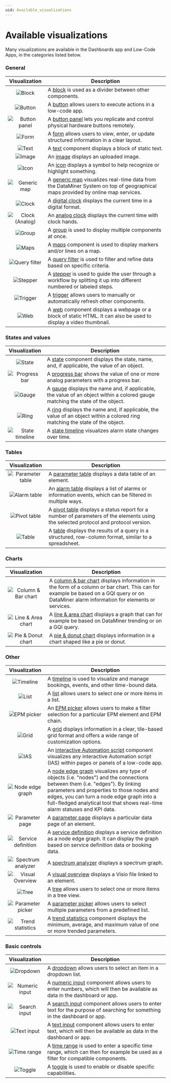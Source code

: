 ```yaml
---
uid: Available_visualizations
---
```


# Available visualizations

Many visualizations are available in the Dashboards app and Low-Code Apps, in the categories listed below.

### General

| Visualization | Description |
|:--:|--|
| ![Block](~/dataminer/images/Block.svg) | A [block](xref:DashboardBlock) is used as a divider between other components. |
| ![Button](~/dataminer/images/Button.svg) | A [button](xref:DashboardButton) allows users to execute actions in a low-code app. |
| ![Button panel](~/dataminer/images/Button_Panel.svg) | A [button panel](xref:DashboardButtonPanel) lets you replicate and control physical hardware buttons remotely. |
| ![Form](~/dataminer/images/Form.svg) | A [form](xref:DashboardForm) allows users to view, enter, or update structured information in a clear layout. |
| ![Text](~/dataminer/images/Text.svg) | A [text](xref:DashboardText) component displays a block of static text. |
| ![Image](~/dataminer/images/Image.svg) | An [image](xref:DashboardImage) displays an uploaded image. |
| ![Icon](~/dataminer/images/Icon.svg) | An [icon](xref:DashboardIcon) displays a symbol to help recognize or highlight something. |
| ![Generic map](~/dataminer/images/Generic_Map.svg) | A [generic map](xref:DashboardGenericMap) visualizes real-time data from the DataMiner System on top of geographical maps provided by online map services. |
| ![Clock](~/dataminer/images/Clock.svg) | A [digital clock](xref:DashboardClockDigital) displays the current time in a digital format. |
| ![Clock (Analog)](~/dataminer/images/Clock_Analog.svg) | An [analog clock](xref:DashboardClockAnalog) displays the current time with clock hands. |
| ![Group](~/dataminer/images/Group.svg) | A [group](xref:DashboardGroup) is used to display multiple components at once. |
| ![Maps](~/dataminer/images/maps.svg) | A [maps](xref:DashboardMaps) component is used to display markers and/or lines on a map. |
| ![Query filter](~/dataminer/images/Query_Filter.svg) | A [query filter](xref:DashboardQueryFilter) is used to filter and refine data based on specific criteria. |
| ![Stepper](~/dataminer/images/Stepper.svg) | A [stepper](xref:DashboardStepper) is used to guide the user through a workflow by splitting it up into different numbered or labeled steps. |
| ![Trigger](~/dataminer/images/Trigger.svg) | A [trigger](xref:DashboardTrigger) allows users to manually or automatically refresh other components. |
| ![Web](~/dataminer/images/Web.svg) | A [web](xref:DashboardWeb) component displays a webpage or a block of static HTML. It can also be used to display a video thumbnail. |

### States and values

| Visualization | Description |
|:--:|--|
| ![State](~/dataminer/images/State.svg) | A [state](xref:DashboardState) component displays the state, name, and, if applicable, the value of an object. |
| ![Progress bar](~/dataminer/images/Progress_Bar.svg) | A [progress bar](xref:DashboardProgressBar) shows the value of one or more analog parameters with a progress bar. |
| ![Gauge](~/dataminer/images/Gauge.svg) | A [gauge](xref:DashboardGauge) displays the name and, if applicable, the value of an object within a colored gauge matching the state of the object. |
| ![Ring](~/dataminer/images/Ring.svg) | A [ring](xref:DashboardRing) displays the name and, if applicable, the value of an object within a colored ring matching the state of the object. |
| ![State timeline](~/dataminer/images/State_Timeline.svg) | A [state timeline](xref:DashboardStateTimeline) visualizes alarm state changes over time. |

### Tables

| Visualization | Description |
|:--:|--|
| ![Parameter table](~/dataminer/images/Parameter_Table.svg) | A [parameter table](xref:DashboardParameterTable) displays a data table of an element. |
| ![Alarm table](~/dataminer/images/Alarm_Table.svg) | An [alarm table](xref:DashboardAlarmTable) displays a list of alarms or information events, which can be filtered in multiple ways. |
| ![Pivot table](~/dataminer/images/Pivot_Table.svg) | A [pivot table](xref:DashboardPivotTable) displays a status report for a number of parameters of the elements using the selected protocol and protocol version. |
| ![Table](~/dataminer/images/Table.svg) | A [table](xref:DashboardTable) displays the results of a query in a structured, row-column format, similar to a spreadsheet. |

### Charts

| Visualization | Description |
|:--:|--|
| ![Column & Bar chart](~/dataminer/images/Column_Bar_Chart.svg) | A [column & bar chart](xref:ColumnAndBarChart) displays information in the form of a column or bar chart. This can for example be based on a GQI query or on DataMiner alarm information for elements or services. |
| ![Line & Area chart](~/dataminer/images/Line_Area_Chart.svg) | A [line & area chart](xref:LineAndAreaChart) displays a graph that can for example be based on DataMiner trending or on a GQI query. |
| ![Pie & Donut chart](~/dataminer/images/Pie_Donut_Chart.svg) | A [pie & donut chart](xref:PieAndDonutChart) displays information in a chart shaped like a pie or donut. |

### Other

| Visualization | Description |
|:--:|--|
| ![Timeline](~/dataminer/images/Timeline.svg) | A [timeline](xref:DashboardTimeline) is used to visualize and manage bookings, events, and other time-bound data. |
| ![List](~/dataminer/images/List.svg) | A [list](xref:DashboardList) allows users to select one or more items in a list. |
| ![EPM picker](~/dataminer/images/EPM_Picker.svg) | An [EPM picker](xref:DashboardEPMPicker) allows users to make a filter selection for a particular EPM element and EPM chain. |
| ![Grid](~/dataminer/images/Grid.svg) | A [grid](xref:DashboardGrid) displays information in a clear, tile-based grid format and offers a wide range of customization options. |
| ![IAS](~/dataminer/images/IAS.svg) | An [interactive Automation script](xref:InteractiveAutomationScript) component visualizes any interactive Automation script (IAS) within pages or panels of a low-code app. |
| ![Node edge graph](~/dataminer/images/Node_Edge_Graph.svg) | A [node edge graph](xref:DashboardNodeEdgeGraph) visualizes any type of objects (i.e. "nodes") and the connections between them (i.e. "edges"). By linking parameters and properties to those nodes and edges, you can turn a node edge graph into a full-fledged analytical tool that shows real-time alarm statuses and KPI data. |
| ![Parameter page](~/dataminer/images/Parameter_Page.svg) | A [parameter page](xref:DashboardParameterPage) displays a particular data page of an element. |
| ![Service definition](~/dataminer/images/Service_Definition.svg) | A [service definition](xref:DashboardServiceDefinition) displays a service definition as a node edge graph. It can display the graph based on service definition data or booking data. |
| ![Spectrum analyzer](~/dataminer/images/Spectrum_Analyzer.svg) | A [spectrum analyzer](xref:DashboardSpectrumAnalyzer) displays a spectrum graph. |
| ![Visual Overview](~/dataminer/images/Visual_Overview.svg) | A [visual overview](xref:DashboardVisualOverview) displays a Visio file linked to an element. |
| ![Tree](~/dataminer/images/Tree.svg) | A [tree](xref:DashboardTree) allows users to select one or more items in a tree view. |
| ![Parameter picker](~/dataminer/images/Parameter_Picker.svg) | A [parameter picker](xref:DashboardParameterPicker) allows users to select multiple parameters from a predefined list. |
| ![Trend statistics](~/dataminer/images/Trend_Statistics.svg) | A [trend statistics](xref:DashboardTrendStatistics) component displays the minimum, average, and maximum value of one or more trended parameters. |

### Basic controls

| Visualization | Description |
|:--:|--|
| ![Dropdown](~/dataminer/images/Dropdown.svg) | A [dropdown](xref:DashboardDropdown) allows users to select an item in a dropdown list. |
| ![Numeric input](~/dataminer/images/Numeric_Input.svg) | A [numeric input](xref:DashboardNumericInput) component allows users to enter numbers, which will then be available as data in the dashboard or app. |
| ![Search input](~/dataminer/images/Search_Input.svg) | A [search input](xref:DashboardSearchInput) component allows users to enter text for the purpose of searching for something in the dashboard or app. |
| ![Text input](~/dataminer/images/Text_Input.svg) | A [text input](xref:DashboardTextInput) component allows users to enter text, which will then be available as data in the dashboard or app. |
| ![Time range](~/dataminer/images/Time_Range.svg) | A [time range](xref:TimeRange) is used to enter a specific time range, which can then for example be used as a filter for compatible components. |
| ![Toggle](~/dataminer/images/Toggle.svg) | A [toggle](xref:Toggle) is used to enable or disable specific capabilities. |
